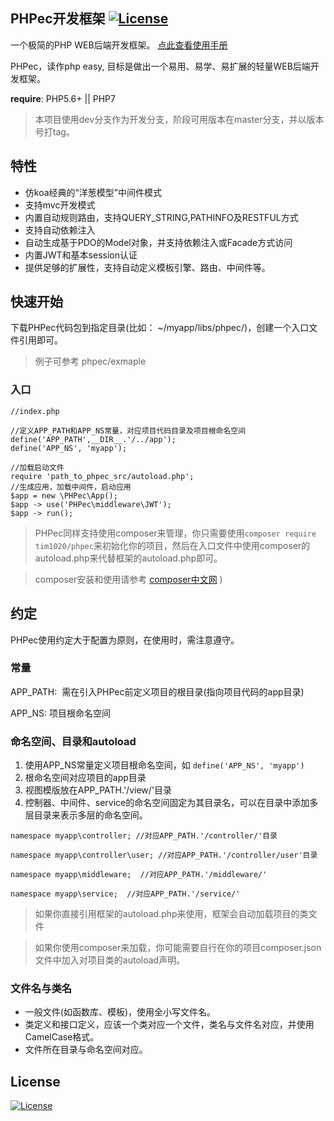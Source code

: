 PHPec开发框架  [![License](https://img.shields.io/badge/license-MIT-blue.svg)](http://opensource.org/licenses/MIT)
-------------

一个极简的PHP WEB后端开发框架。 [点此查看使用手册](doc/manual.md)

PHPec，读作php easy, 目标是做出一个易用、易学、易扩展的轻量WEB后端开发框架。

**require**: PHP5.6+ || PHP7

> 本项目使用dev分支作为开发分支，阶段可用版本在master分支，并以版本号打tag。


## 特性

- 仿koa经典的“洋葱模型”中间件模式
- 支持mvc开发模式
- 内置自动规则路由，支持QUERY_STRING,PATHINFO及RESTFUL方式
- 支持自动依赖注入
- 自动生成基于PDO的Model对象，并支持依赖注入或Facade方式访问
- 内置JWT和基本session认证
- 提供足够的扩展性，支持自动定义模板引擎、路由、中间件等。


## 快速开始

下载PHPec代码包到指定目录(比如： ~/myapp/libs/phpec/)，创建一个入口文件引用即可。

> 例子可参考 phpec/exmaple

### 入口 

```
//index.php

//定义APP_PATH和APP_NS常量，对应项目代码目录及项目根命名空间
define('APP_PATH',__DIR__.'/../app');
define('APP_NS', 'myapp');

//加载启动文件
require 'path_to_phpec_src/autoload.php';
//生成应用，加载中间件，启动应用
$app = new \PHPec\App();
$app -> use('PHPec\middleware\JWT');
$app -> run();
```

> PHPec同样支持使用composer来管理，你只需要使用```composer require tim1020/phpec```来初始化你的项目，然后在入口文件中使用composer的autoload.php来代替框架的autoload.php即可。

> composer安装和使用请参考 [composer中文网](https://docs.phpcomposer.com/) ) 

## 约定

PHPec使用约定大于配置为原则，在使用时，需注意遵守。

### 常量

APP_PATH:  需在引入PHPec前定义项目的根目录(指向项目代码的app目录)

APP_NS:  项目根命名空间

### 命名空间、目录和autoload

1. 使用APP_NS常量定义项目根命名空间，如 ```define('APP_NS', 'myapp')```
2. 根命名空间对应项目的app目录
3. 视图模版放在APP_PATH.'/view/'目录
4. 控制器、中间件、service的命名空间固定为其目录名，可以在目录中添加多层目录来表示多层的命名空间。

```
namespace myapp\controller; //对应APP_PATH.'/controller/'目录

namespace myapp\controller\user; //对应APP_PATH.'/controller/user'目录

namespace myapp\middleware;  //对应APP_PATH.'/middleware/'

namespace myapp\service;  //对应APP_PATH.'/service/'
```

> 如果你直接引用框架的autoload.php来使用，框架会自动加载项目的类文件

> 如果你使用composer来加载，你可能需要自行在你的项目composer.json文件中加入对项目类的autoload声明。

### 文件名与类名

- 一般文件(如函数库、模板)，使用全小写文件名。
- 类定义和接口定义，应该一个类对应一个文件，类名与文件名对应，并使用CamelCase格式。
- 文件所在目录与命名空间对应。

## License

[![License](https://img.shields.io/badge/license-MIT-blue.svg)](http://opensource.org/licenses/MIT)
